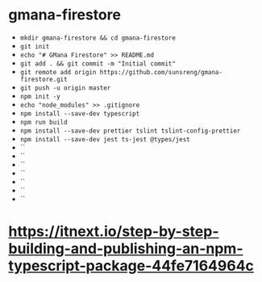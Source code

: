 # gmana-firestore
- `mkdir gmana-firestore && cd gmana-firestore`
- `git init`
- `echo "# GMana Firestore" >> README.md`
- `git add . && git commit -m "Initial commit"`
- `git remote add origin https://github.com/sunsreng/gmana-firestore.git`
- `git push -u origin master`
- `npm init -y`
- `echo "node_modules" >> .gitignore`
- `npm install --save-dev typescript`
- `npm run build`
- `npm install --save-dev prettier tslint tslint-config-prettier`
- `npm install --save-dev jest ts-jest @types/jest`
- ``
- ``
- ``
- ``
- ``
- ``
- ``

# https://itnext.io/step-by-step-building-and-publishing-an-npm-typescript-package-44fe7164964c
